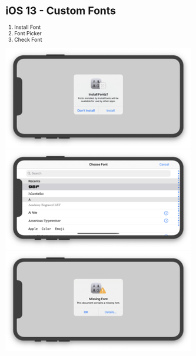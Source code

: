 # iOS 13 - Custom Fonts

1. Install Font 
2. Font Picker
3. Check Font

![Install Font ](1.png)
![Font Picker](2.png)
![Check Font](3.png)